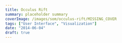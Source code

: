 ```yaml
---
title: Occulus Rift
summary: placeholder summary
coverImage: /images/som/occulus-rift/MISSING_COVER
tags: ["User Interface", "Visualization"]
date: "2014-06-04"
draft: true
---
```


